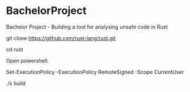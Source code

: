 # BachelorProject
Bachelor Project - Building a tool for analysing unsafe code in Rust


git clone https://github.com/rust-lang/rust.git

cd rust

Open powershell:

Set-ExecutionPolicy -ExecutionPolicy RemoteSigned -Scope CurrentUser

./x build